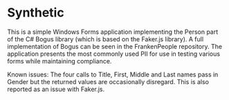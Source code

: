 # Synthetic
This is a simple Windows Forms application implementing the Person part of the C# Bogus library (which is based on the Faker.js library). A full implementation of Bogus can be seen in the FrankenPeople repository. The application presents the most commonly used PII for use in testing various forms while maintaining compliance.

Known issues:
	The four calls to Title, First, Middle and Last names pass in Gender but the 
	returned values are occasionally disregard. This is also reported as an issue with Faker.js.
